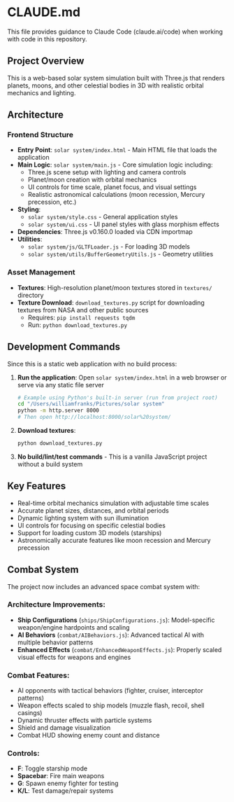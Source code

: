 # CLAUDE.md

This file provides guidance to Claude Code (claude.ai/code) when working with code in this repository.

## Project Overview

This is a web-based solar system simulation built with Three.js that renders planets, moons, and other celestial bodies in 3D with realistic orbital mechanics and lighting.

## Architecture

### Frontend Structure
- **Entry Point**: `solar system/index.html` - Main HTML file that loads the application
- **Main Logic**: `solar system/main.js` - Core simulation logic including:
  - Three.js scene setup with lighting and camera controls
  - Planet/moon creation with orbital mechanics
  - UI controls for time scale, planet focus, and visual settings
  - Realistic astronomical calculations (moon recession, Mercury precession, etc.)
- **Styling**: 
  - `solar system/style.css` - General application styles
  - `solar system/ui.css` - UI panel styles with glass morphism effects
- **Dependencies**: Three.js v0.160.0 loaded via CDN importmap
- **Utilities**: 
  - `solar system/js/GLTFLoader.js` - For loading 3D models
  - `solar system/utils/BufferGeometryUtils.js` - Geometry utilities

### Asset Management
- **Textures**: High-resolution planet/moon textures stored in `textures/` directory
- **Texture Download**: `download_textures.py` script for downloading textures from NASA and other public sources
  - Requires: `pip install requests tqdm`
  - Run: `python download_textures.py`

## Development Commands

Since this is a static web application with no build process:

1. **Run the application**: Open `solar system/index.html` in a web browser or serve via any static file server
   ```bash
   # Example using Python's built-in server (run from project root)
   cd "/Users/williamfranks/Pictures/solar system"
   python -m http.server 8000
   # Then open http://localhost:8000/solar%20system/
   ```

2. **Download textures**: 
   ```bash
   python download_textures.py
   ```

3. **No build/lint/test commands** - This is a vanilla JavaScript project without a build system

## Key Features

- Real-time orbital mechanics simulation with adjustable time scales
- Accurate planet sizes, distances, and orbital periods
- Dynamic lighting system with sun illumination
- UI controls for focusing on specific celestial bodies
- Support for loading custom 3D models (starships)
- Astronomically accurate features like moon recession and Mercury precession

## Combat System

The project now includes an advanced space combat system with:

### Architecture Improvements:
- **Ship Configurations** (`ships/ShipConfigurations.js`): Model-specific weapon/engine hardpoints and scaling
- **AI Behaviors** (`combat/AIBehaviors.js`): Advanced tactical AI with multiple behavior patterns
- **Enhanced Effects** (`combat/EnhancedWeaponEffects.js`): Properly scaled visual effects for weapons and engines

### Combat Features:
- AI opponents with tactical behaviors (fighter, cruiser, interceptor patterns)
- Weapon effects scaled to ship models (muzzle flash, recoil, shell casings)
- Dynamic thruster effects with particle systems
- Shield and damage visualization
- Combat HUD showing enemy count and distance

### Controls:
- **F**: Toggle starship mode
- **Spacebar**: Fire main weapons
- **G**: Spawn enemy fighter for testing
- **K/L**: Test damage/repair systems

 